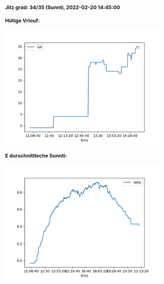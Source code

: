 ### Jitz grad: 34/35 (Sunnti, 2022-02-20 14:45:00

### Hütige Vrlouf:
![Graph](Today.png)

### E durschnittleche Sunnti:
![Graph](Sunnti.png)